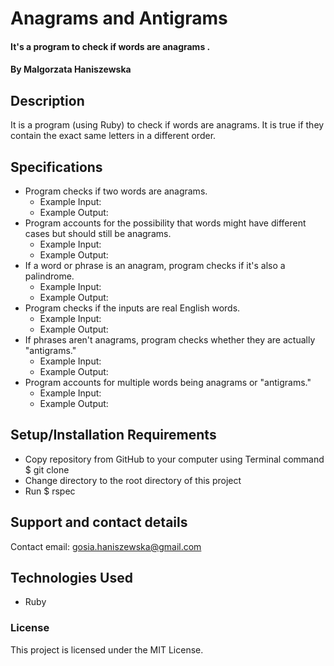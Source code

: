 # Anagrams and Antigrams

#### It's a program to check if words are anagrams .

#### By Malgorzata Haniszewska

## Description
It is a program (using Ruby) to check if words are anagrams. It is true if they contain the exact same letters in a different order.

## Specifications
* Program checks if two words are anagrams.
  * Example Input:
  * Example Output:
* Program accounts for the possibility that words might have different cases but should still be anagrams.
  * Example Input:
  * Example Output:
* If a word or phrase is an anagram, program checks if it's also a palindrome.
  * Example Input:
  * Example Output:
* Program checks if the inputs are real English words.
  * Example Input:
  * Example Output:
* If phrases aren't anagrams, program checks whether they are actually "antigrams."
  * Example Input:
  * Example Output:
* Program accounts for multiple words being anagrams or "antigrams."
  * Example Input:
  * Example Output:

## Setup/Installation Requirements

* Copy repository from GitHub to your computer using Terminal command $ git clone
* Change directory to the root directory of this project
* Run $ rspec

## Support and contact details

Contact email: gosia.haniszewska@gmail.com

## Technologies Used

* Ruby

### License

This project is licensed under the MIT License.
